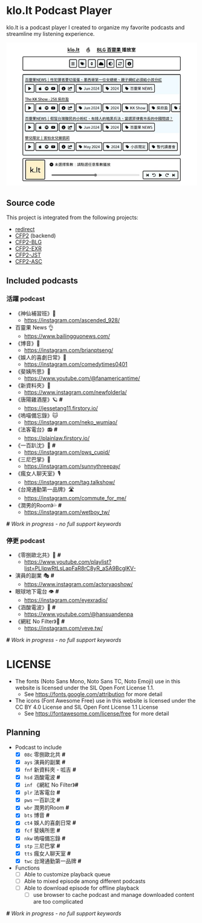 # klo.lt Podcast Player

klo.lt is a podcast player I created to organize my favorite podcasts and streamline my listening experience.

![klo.lt Podcast Player](cover.jpg)

## Source code

This project is integrated from the following projects:

- [redirect](https://github.com/SotongDJ/redirect)
- [CFP2](https://github.com/SotongDJ/CFP2) (backend)
- [CFP2-BLG](https://github.com/SotongDJ/CFP2-blg)
- [CFP2-EXR](https://github.com/SotongDJ/CFP2-EXR)
- [CFP2-JST](https://github.com/SotongDJ/CFP2-JST)
- [CFP2-ASC](https://github.com/SotongDJ/CFP2-ASC)

## Included podcasts

### 活躍 podcast

- 《神仙補習班》🚀
  - <https://instagram.com/ascended_928/>
- 百靈果 News 👌
  - <https://www.bailingguonews.com/>
- 《博音》🎤
  - <https://instagram.com/brianptseng/>
- 《娛人的喜劇日常》🎫
  - <https://instagram.com/comedytimes0401>
- 《斐姨所思》📰
  - <https://www.youtube.com/@fanamericantime/>
- 《新資料夾》🐸
  - <https://www.instagram.com/newfolderla/>
- 《唐陽雞酒屋》🪐 **#**
  - <https://jessetang11.firstory.io/>
- 《嗚喵備忘錄》🐱
  - <https://instagram.com/neko_wumiao/>
- 《法客電台》📻 **#**
  - <https://plainlaw.firstory.io/>
- 《一百趴沈》💯 **#**
  - <https://instagram.com/pws_cupid/>
- 《三尼巴掌》🐾
  - <https://instagram.com/sunnythreepay/>
- 《瘋女人聊天室》🎙
  - <https://instagram.com/tag.talkshow/>
- 《台灣通勤第一品牌》🛣
  - <https://instagram.com/commute_for_me/>
- 《潤男的Room》💦 **#**
  - <https://instagram.com/wetboy_tw/>

**#** *Work in progress - no full support keywords*

### 停更 podcast

- 《零捌歐北共》📢 **#**
  - <https://www.youtube.com/playlist?list=PLIjpwRtLsLapFaR8rC8yR_aSA9BcglKV->
- 演員的副業 🎭 **#**
  - <https://www.instagram.com/actoryaoshow/>
- 眼球地下電台 👁 **#**
  - <https://instagram.com/eyexradio/>
- 《涵酸電波》📡 **#**
  - <https://www.youtube.com/@hansuandenpa>
- 《網紅 No Filter》📼 **#**
  - <https://instagram.com/veve.tw/>

**#** *Work in progress - no full support keywords*

# LICENSE

- The fonts (Noto Sans Mono, Noto Sans TC, Noto Emoji) use in this website is licensed under the SIL Open Font License 1.1.
  - See https://fonts.google.com/attribution for more detail
- The icons (Font Awesome Free) use in this website is licensed under the CC BY 4.0 License and SIL Open Font License 1.1 License
  - See https://fontawesome.com/license/free for more detail

## Planning

- Podcast to include
  - [x] `08c` 零捌歐北共  **#**
  - [x] `ays` 演員的副業  **#**
  - [x] `fnf` 新資料夾 - 呱吉  **#**
  - [x] `hsd` 涵酸電波  **#**
  - [x] `inf` 《網紅 No Filter》**#**
  - [x] `plr` 法客電台  **#**
  - [x] `pws` 一百趴沈  **#**
  - [x] `wbr` 潤男的Room  **#**
  - [x] `bts` 博音  **#**
  - [x] `ct4` 娛人的喜劇日常  **#**
  - [x] `fcf` 斐姨所思  **#**
  - [x] `nkw` 嗚喵備忘錄  **#**
  - [x] `stp` 三尼巴掌  **#**
  - [x] `tts` 瘋女人聊天室  **#**
  - [x] `twc` 台灣通勤第一品牌  **#**
- Functions
  - [ ] Able to customize playback queue
  - [ ] Able to mixed episode among different podcasts
  - [ ] Able to download episode for offline playback
    - [ ] use browser to cache podcast and manage downloaded content are too complicated

**#** *Work in progress - no full support keywords*
